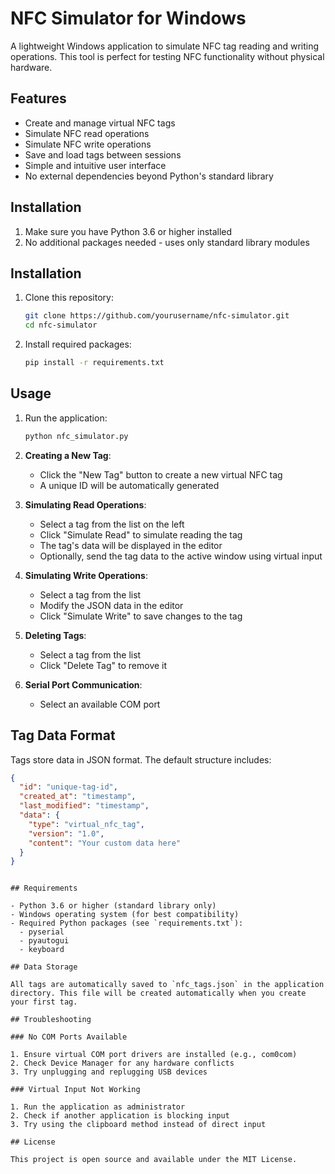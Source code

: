 # NFC Simulator for Windows

A lightweight Windows application to simulate NFC tag reading and writing operations. This tool is perfect for testing NFC functionality without physical hardware.

## Features

- Create and manage virtual NFC tags
- Simulate NFC read operations
- Simulate NFC write operations
- Save and load tags between sessions
- Simple and intuitive user interface
- No external dependencies beyond Python's standard library

## Installation

1. Make sure you have Python 3.6 or higher installed
2. No additional packages needed - uses only standard library modules

## Installation

1. Clone this repository:

   ```bash
   git clone https://github.com/yourusername/nfc-simulator.git
   cd nfc-simulator
   ```

2. Install required packages:

   ```bash
   pip install -r requirements.txt
   ```

## Usage

1. Run the application:

   ```bash
   python nfc_simulator.py
   ```

2. **Creating a New Tag**:
   - Click the "New Tag" button to create a new virtual NFC tag
   - A unique ID will be automatically generated

3. **Simulating Read Operations**:
   - Select a tag from the list on the left
   - Click "Simulate Read" to simulate reading the tag
   - The tag's data will be displayed in the editor
   - Optionally, send the tag data to the active window using virtual input

4. **Simulating Write Operations**:
   - Select a tag from the list
   - Modify the JSON data in the editor
   - Click "Simulate Write" to save changes to the tag

5. **Deleting Tags**:
   - Select a tag from the list
   - Click "Delete Tag" to remove it

6. **Serial Port Communication**:
   - Select an available COM port

## Tag Data Format

Tags store data in JSON format. The default structure includes:

```json
{
  "id": "unique-tag-id",
  "created_at": "timestamp",
  "last_modified": "timestamp",
  "data": {
    "type": "virtual_nfc_tag",
    "version": "1.0",
    "content": "Your custom data here"
  }
}
```
```

## Requirements

- Python 3.6 or higher (standard library only)
- Windows operating system (for best compatibility)
- Required Python packages (see `requirements.txt`):
  - pyserial
  - pyautogui
  - keyboard

## Data Storage

All tags are automatically saved to `nfc_tags.json` in the application directory. This file will be created automatically when you create your first tag.

## Troubleshooting

### No COM Ports Available

1. Ensure virtual COM port drivers are installed (e.g., com0com)
2. Check Device Manager for any hardware conflicts
3. Try unplugging and replugging USB devices

### Virtual Input Not Working

1. Run the application as administrator
2. Check if another application is blocking input
3. Try using the clipboard method instead of direct input

## License

This project is open source and available under the MIT License.
